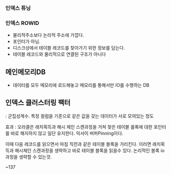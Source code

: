 ### 인덱스 튜닝

### 인덱스 ROWID
- 물리적주소보다 논리적 주소에 가깝다. 
- 포인터가 아님.
- 디스크상에서 테이블 레코드를 찾아가기 위한 정보를 담는다. 
- 테이블 레코드와 물리적으로 연결된 구조가 아니다

## 메인메모리DB
- 데이터를 모두 메모리에 로드해놓고 메모리를 통해서만 IO를 수행하는 DB

## 인덱스 클러스터링 팩터
: 군집성계수. 특정 컬럼을 기준으로 같은 값을 갖는 데이터가 서로 모여있는 정도

효과 : 오라클은 래치획득과 해시 체인 스캔과정을 거쳐 찾은 테이블 를록에 대한 포인터를 바로 해지하지 않고 일단 유지한다. 익서이 버퍼Pinning이다.

이때 다음 레코드를 읽으면서 마침 직전과 같은 테이블 블록을 가리킨다. 이러면 래치획득과 해시체인 스캔과정을 생략하고 바로 테이블 블록을 읽을수 있다. 논리적인 블록 io과정을 생략할 수 있는것.

~137